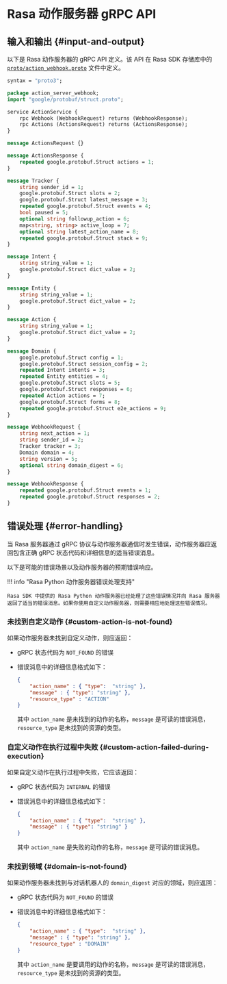 # Rasa 动作服务器 gRPC API

## 输入和输出 {#input-and-output}

以下是 Rasa 动作服务器的 gRPC API 定义。该 API 在 Rasa SDK 存储库中的 [`proto/action_webhook.proto`](https://github.com/RasaHQ/rasa-sdk/blob/main/proto/action_webhook.proto) 文件中定义。

```proto title="action_webhook.proto"
syntax = "proto3";

package action_server_webhook;
import "google/protobuf/struct.proto";

service ActionService {
    rpc Webhook (WebhookRequest) returns (WebhookResponse);
    rpc Actions (ActionsRequest) returns (ActionsResponse);
}

message ActionsRequest {}

message ActionsResponse {
    repeated google.protobuf.Struct actions = 1;
}

message Tracker {
    string sender_id = 1;
    google.protobuf.Struct slots = 2;
    google.protobuf.Struct latest_message = 3;
    repeated google.protobuf.Struct events = 4;
    bool paused = 5;
    optional string followup_action = 6;
    map<string, string> active_loop = 7;
    optional string latest_action_name = 8;
    repeated google.protobuf.Struct stack = 9;
}

message Intent {
    string string_value = 1;
    google.protobuf.Struct dict_value = 2;
}

message Entity {
    string string_value = 1;
    google.protobuf.Struct dict_value = 2;
}

message Action {
    string string_value = 1;
    google.protobuf.Struct dict_value = 2;
}

message Domain {
    google.protobuf.Struct config = 1;
    google.protobuf.Struct session_config = 2;
    repeated Intent intents = 3;
    repeated Entity entities = 4;
    google.protobuf.Struct slots = 5;
    google.protobuf.Struct responses = 6;
    repeated Action actions = 7;
    google.protobuf.Struct forms = 8;
    repeated google.protobuf.Struct e2e_actions = 9;
}

message WebhookRequest {
    string next_action = 1;
    string sender_id = 2;
    Tracker tracker = 3;
    Domain domain = 4;
    string version = 5;
    optional string domain_digest = 6;
}

message WebhookResponse {
    repeated google.protobuf.Struct events = 1;
    repeated google.protobuf.Struct responses = 2;
}
```

## 错误处理 {#error-handling}

当 Rasa 服务器通过 gRPC 协议与动作服务器通信时发生错误，动作服务器应返回包含正确 gRPC 状态代码和详细信息的适当错误消息。

以下是可能的错误场景以及动作服务器的预期错误响应。

!!! info "Rasa Python 动作服务器错误处理支持"

    Rasa SDK 中提供的 Rasa Python 动作服务器已经处理了这些错误情况并向 Rasa 服务器返回了适当的错误消息。如果你使用自定义动作服务器，则需要相应地处理这些错误情况。

### 未找到自定义动作 {#custom-action-is-not-found}

如果动作服务器未找到自定义动作，则应返回：

- gRPC 状态代码为 `NOT_FOUND` 的错误
- 错误消息中的详细信息格式如下：

    ```json
    {
        "action_name" : { "type":  "string" },
        "message" : { "type": "string" },
        "resource_type" : "ACTION"
    }
    ```

    其中 `action_name` 是未找到的动作的名称，`message` 是可读的错误消息，`resource_type` 是未找到的资源的类型。

### 自定义动作在执行过程中失败 {#custom-action-failed-during-execution}

如果自定义动作在执行过程中失败，它应该返回：

- gRPC 状态代码为 `INTERNAL` 的错误
- 错误消息中的详细信息格式如下：

    ```json
    {
        "action_name" : { "type":  "string" },
        "message" : { "type": "string" }
    }
    ```

    其中 `action_name` 是失败的动作的名称，`message` 是可读的错误消息。

### 未找到领域 {#domain-is-not-found}

如果动作服务器未找到与对话机器人的 `domain_digest` 对应的领域，则应返回：

- gRPC 状态代码为 `NOT_FOUND` 的错误
- 错误消息中的详细信息格式如下：

    ```json
    {
        "action_name" : { "type":  "string" },
        "message" : { "type": "string" },
        "resource_type" : "DOMAIN"
    }
    ```

    其中 `action_name` 是要调用的动作的名称，`message` 是可读的错误消息，`resource_type` 是未找到的资源的类型。

